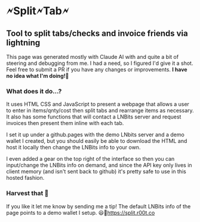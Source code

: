 # 🗲Split🗲Tab🗲

## Tool to split tabs/checks and invoice friends via lightning ##

This page was generated mostly with Claude AI with and quite a bit of steering and debugging from me. I had a need, so I figured I'd give it a shot. Feel free to submit a PR if you have any changes or improvements. **I have no idea what I'm doing!**🫠

### What does it do...? ###

It uses HTML CSS and JavaScript to present a webpage that allows a user to enter in items/qnty/cost then split tabs and rearrange items as necessary.
It also has some functions that will contact a LNBits server and request invoices then present them inline with each tab.

I set it up under a github.pages with the demo LNbits server and a demo wallet I created, but you should easily be able to download the HTML and host it locally then change the LNBits info to your own. 

I even added a gear on the top right of the interface so then you can input/change the LNBits info on demand, and since the API key only lives in client memory (and isn't sent back to github) it's pretty safe to use in this hosted fashion.

### Harvest that 🌽 ###

If you like it let me know by sending me a tip! The default LNBits info of the page points to a demo wallet I setup. 😃🫴https://split.r00t.co


